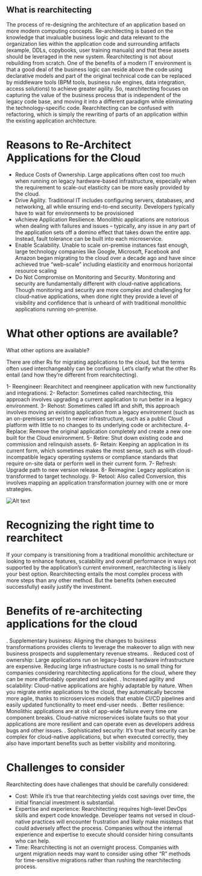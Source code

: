 ## What is rearchitecting

The process of re-designing the architecture of an application based on more modern computing concepts.  Re-architecting is based on the knowledge that invaluable business logic and data relevant to the organization lies within the application code and surrounding artifacts (example, DDLs, copybooks, user training manuals) and that these assets should be leveraged in the new system.  Rearchitecting is not about rebuilding from scratch. One of the benefits of a modern IT environment is that a good deal of the business logic can reside above the code using declarative models and part of the original technical code can be replaced by middleware tools (BPM tools, business rule engines, data integration, access solutions) to achieve greater agility. So, rearchitecting focuses on capturing the value of the business process that is independent of the legacy code base, and moving it into a different paradigm while eliminating the technology-specific code. 
Rearchitecting can be confused with refactoring, which is simply the rewriting of parts of an application within the existing application architecture.
# Reasons to Re-Architect Applications for the Cloud

- Reduce Costs of Ownership. Large applications often cost too much when running on legacy hardware-based infrastructure, especially when the requirement to scale-out elasticity can be more easily provided by the cloud.
- Drive Agility. Traditional IT includes configuring servers, databases, and networking, all while ensuring end-to-end security. Developers typically have to wait for environments to be provisioned
- vAchieve Application Resilience. Monolithic applications are notorious when dealing with failures and issues – typically, any issue in any part of the application sets off a domino effect that takes down the entire app. Instead, fault tolerance can be built into each microservice.
- Enable Scalability.  Unable to scale on-premise instances fast enough, large technology companies like Google, Microsoft, Facebook and Amazon began migrating to the cloud over a decade ago and have since achieved true “web-scale” including elasticity and enormous horizontal resource scaling
- Do Not Compromise on Monitoring and Security. Monitoring and security are fundamentally different with cloud-native applications. Though monitoring and security are more complex and challenging for cloud-native applications, when done right they provide a level of visibility and confidence that is unheard of with traditional monolithic applications running on-premise.

# What other options are available?
What other options are available?
 
There are other Rs for migrating applications to the cloud, but the terms often used interchangeably can be confusing. Let’s clarify what the other Rs entail (and how they’re different from rearchitecting).
 
1- Reengineer: Rearchitect and reengineer application with new functionality and integrations.
2- Refactor: Sometimes called rearchitecting, this approach involves upgrading a current application to run better in a legacy environment.
3- Rehost: Sometimes called lift and shift, this approach involves moving an existing application from a legacy environment (such as an on-premises server) to newer infrastructure, such as a public Cloud platform with little to no changes to its underlying code or architecture.
4- Replace: Remove the original application completely and create a new one built for the Cloud environment.
5- Retire: Shut down existing code and commission and relinquish assets.
6- Retain: Keeping an application in its current form, which sometimes makes the most sense, such as with cloud-incompatible legacy operating systems or compliance standards that require on-site data or perform well in their current form.
7- Refresh: Upgrade path to new version release.
8- Reimagine: Legacy application is transformed to target technology.
9- Retool: Also called Conversion, this involves mapping an application transformation journey with one or more strategies.

 ![Alt text](/home/devops/Documents/DevOps-Mentorship/microservices "re")

# Recognizing the right time to rearchitect
If your company is transitioning from a traditional monolithic architecture or looking to enhance features, scalability and overall performance in ways not supported by the application’s current environment, rearchitecting is likely your best option.
Rearchitecting entails the most complex process with more steps than any other method. But the benefits (when executed successfully) easily justify the investment.

# Benefits of re-architecting applications for the cloud
. Supplementary business: Aligning the changes to business transformations provides clients to leverage the makeover to align with new business prospects and supplementary revenue streams.
. Reduced cost of ownership: Large applications run on legacy-based hardware infrastructure are expensive. Reducing large infrastructure costs is no small thing for companies considering rearchitecting applications for the cloud, where they can be more affordably operated and scaled.
. Increased agility and scalability: Cloud-native applications are highly adaptable by nature. When you migrate entire applications to the cloud, they automatically become more agile, thanks to microservices models that enable CI/CD pipelines and easily updated functionality to meet end-user needs.
. Better resilience: Monolithic applications are at risk of app-wide failure every time one component breaks. Cloud-native microservices isolate faults so that your applications are more resilient and can operate even as developers address bugs and other issues.
. Sophisticated security: It’s true that security can be complex for cloud-native applications, but when executed correctly, they also have important benefits such as better visibility and monitoring.

# Challenges to consider

Rearchitecting does have challenges that should be carefully considered:
- Cost: While it’s true that rearchitecting yields cost savings over time, the initial financial investment is substantial.
- Expertise and experience: Rearchitecting requires high-level DevOps skills and expert code knowledge. Developer teams not versed in cloud-native practices will encounter frustration and likely make missteps that could adversely affect the process. Companies without the internal experience and expertise to execute should consider hiring consultants who can help.
- Time: Rearchitecting is not an overnight process. Companies with urgent migration needs may want to consider using other “R” methods for time-sensitive migrations rather than rushing the rearchitecting process.



